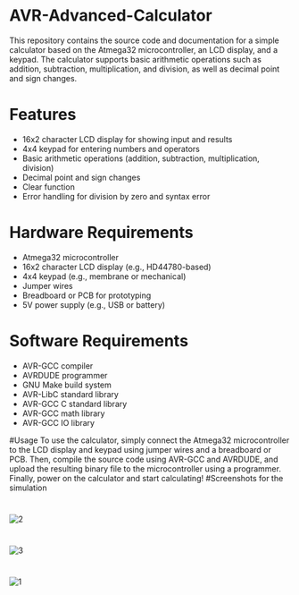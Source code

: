 # AVR-Advanced-Calculator
This repository contains the source code and documentation for a simple calculator based on the Atmega32 microcontroller, an LCD display, and a keypad. The calculator supports basic arithmetic operations such as addition, subtraction, multiplication, and division, as well as decimal point and sign changes.

# Features
- 16x2 character LCD display for showing input and results
- 4x4 keypad for entering numbers and operators
- Basic arithmetic operations (addition, subtraction, multiplication, division)
- Decimal point and sign changes
- Clear function
- Error handling for division by zero and syntax error

# Hardware Requirements
- Atmega32 microcontroller
- 16x2 character LCD display (e.g., HD44780-based)
- 4x4 keypad (e.g., membrane or mechanical)
- Jumper wires
- Breadboard or PCB for prototyping
- 5V power supply (e.g., USB or battery)

# Software Requirements
- AVR-GCC compiler
- AVRDUDE programmer
- GNU Make build system
- AVR-LibC standard library
- AVR-GCC C standard library
- AVR-GCC math library
- AVR-GCC IO library

#Usage
To use the calculator, simply connect the Atmega32 microcontroller to the LCD display and keypad using jumper wires and a breadboard or PCB. Then, compile the source code using AVR-GCC and AVRDUDE, and upload the resulting binary file to the microcontroller using a programmer. Finally, power on the calculator and start calculating!
#Screenshots for the simulation
#
![2](https://user-images.githubusercontent.com/86708003/233295680-ced953d1-bbc1-4c35-969a-e16c201f7587.JPG)
#
![3](https://user-images.githubusercontent.com/86708003/233295695-fe0d568e-9fa4-426d-b2ea-79100bf401fc.JPG)
#
![1](https://user-images.githubusercontent.com/86708003/233295712-c4704469-87ea-44dc-8bbd-2f2663933ad9.JPG)
